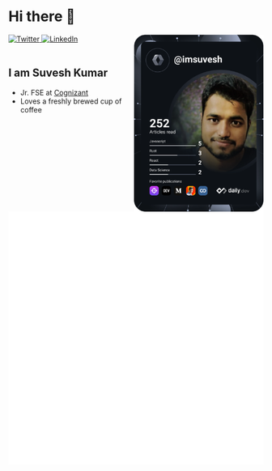 
# Hi there 👋

<div align="left">
  <a href="https://twitter.com/imsuvesh">
    <img
      src="https://img.shields.io/twitter/follow/imsuvesh?label=Twitter&logo=twitter&style=flat-square&color=1da1f2&logoColor=ffffff"
      alt="Twitter"
    />
  </a>
  <a href="https://www.linkedin.com/in/imsuvesh">
    <img
      src="https://img.shields.io/static/v1?logo=linkedin&style=flat-square&color=0072b1&label=LinkedIn&message=%E2%98%86"
      alt="LinkedIn"
    />
  </a>

  <a href="https://api.daily.dev/get?r=imsuvesh" target="_blank">
    <img
      width="256"
      align="right"
      src="https://raw.githubusercontent.com/imsuvesh/imsuvesh/devcard/devcard.svg"
    />
  </a>
</div>

<br />

## I am Suvesh Kumar

- Jr. FSE at [Cognizant](https://www.cognizant.com/)
- Loves a freshly brewed cup of coffee

![Metrics](https://raw.githubusercontent.com/imsuvesh/imsuvesh/github-metrics/github-metrics.svg)
<!--
**imsuvesh/imsuvesh** is a ✨ _special_ ✨ repository because its `README.md` (this file) appears on your GitHub profile.

Here are some ideas to get you started:

- 🔭 I’m currently working on ...
- 🌱 I’m currently learning ...
- 👯 I’m looking to collaborate on ...
- 🤔 I’m looking for help with ...
- 💬 Ask me about ...
- 📫 How to reach me: ...
- 😄 Pronouns: ...
- ⚡ Fun fact: ...
-->
